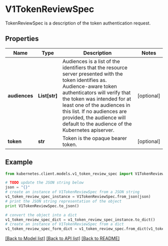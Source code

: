 # V1TokenReviewSpec

TokenReviewSpec is a description of the token authentication request.

## Properties

Name | Type | Description | Notes
------------ | ------------- | ------------- | -------------
**audiences** | **List[str]** | Audiences is a list of the identifiers that the resource server presented with the token identifies as. Audience-aware token authenticators will verify that the token was intended for at least one of the audiences in this list. If no audiences are provided, the audience will default to the audience of the Kubernetes apiserver. | [optional] 
**token** | **str** | Token is the opaque bearer token. | [optional] 

## Example

```python
from kubernetes.client.models.v1_token_review_spec import V1TokenReviewSpec

# TODO update the JSON string below
json = "{}"
# create an instance of V1TokenReviewSpec from a JSON string
v1_token_review_spec_instance = V1TokenReviewSpec.from_json(json)
# print the JSON string representation of the object
print V1TokenReviewSpec.to_json()

# convert the object into a dict
v1_token_review_spec_dict = v1_token_review_spec_instance.to_dict()
# create an instance of V1TokenReviewSpec from a dict
v1_token_review_spec_form_dict = v1_token_review_spec.from_dict(v1_token_review_spec_dict)
```
[[Back to Model list]](../README.md#documentation-for-models) [[Back to API list]](../README.md#documentation-for-api-endpoints) [[Back to README]](../README.md)


